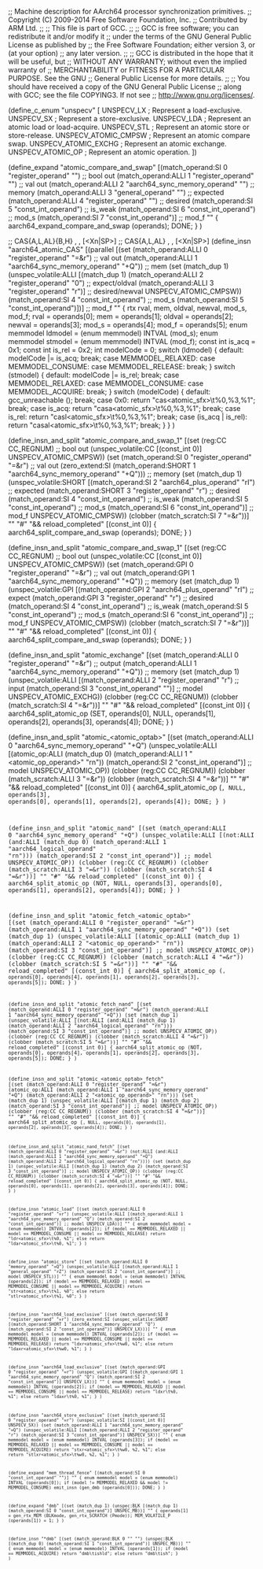 ;; Machine description for AArch64 processor synchronization primitives.
;; Copyright (C) 2009-2014 Free Software Foundation, Inc.
;; Contributed by ARM Ltd.
;;
;; This file is part of GCC.
;;
;; GCC is free software; you can redistribute it and/or modify it
;; under the terms of the GNU General Public License as published by
;; the Free Software Foundation; either version 3, or (at your option)
;; any later version.
;;
;; GCC is distributed in the hope that it will be useful, but
;; WITHOUT ANY WARRANTY; without even the implied warranty of
;; MERCHANTABILITY or FITNESS FOR A PARTICULAR PURPOSE.  See the GNU
;; General Public License for more details.
;;
;; You should have received a copy of the GNU General Public License
;; along with GCC; see the file COPYING3.  If not see
;; <http://www.gnu.org/licenses/>.

(define_c_enum "unspecv"
 [
    UNSPECV_LX				; Represent a load-exclusive.
    UNSPECV_SX				; Represent a store-exclusive.
    UNSPECV_LDA				; Represent an atomic load or load-acquire.
    UNSPECV_STL				; Represent an atomic store or store-release.
    UNSPECV_ATOMIC_CMPSW		; Represent an atomic compare swap.
    UNSPECV_ATOMIC_EXCHG		; Represent an atomic exchange.
    UNSPECV_ATOMIC_OP			; Represent an atomic operation.
])

(define_expand "atomic_compare_and_swap<mode>"
  [(match_operand:SI 0 "register_operand" "")			;; bool out
   (match_operand:ALLI 1 "register_operand" "")			;; val out
   (match_operand:ALLI 2 "aarch64_sync_memory_operand" "")	;; memory
   (match_operand:ALLI 3 "general_operand" "")			;; expected
   (match_operand:ALLI 4 "register_operand" "")			;; desired
   (match_operand:SI 5 "const_int_operand")			;; is_weak
   (match_operand:SI 6 "const_int_operand")			;; mod_s
   (match_operand:SI 7 "const_int_operand")]			;; mod_f
  ""
  {
    aarch64_expand_compare_and_swap (operands);
    DONE;
  }
)

;; CAS{A,L,AL}{B,H} <Ws>, <Wt>, [<Xn|SP>]
;; CAS{A,L,AL} <Xs>, <Xt>, [<Xn|SP>]
(define_insn "aarch64_atomic_CAS<mode>"
 [(parallel
    [(set (match_operand:ALLI 0 "register_operand" "=&r")            ;; val out
          (match_operand:ALLI 1 "aarch64_sync_memory_operand" "+Q")) ;; mem
     (set (match_dup 1)
          (unspec_volatile:ALLI
            [(match_dup 1)
             (match_operand:ALLI 2 "register_operand" "0") ;; expect/oldval
             (match_operand:ALLI 3 "register_operand" "r")] ;; desired/newval
            UNSPECV_ATOMIC_CMPSW))
      (match_operand:SI 4 "const_int_operand")  ;; mod_s
      (match_operand:SI 5 "const_int_operand")])] ;; mod_f
  ""
  {
    rtx rval, mem, oldval, newval, mod_s, mod_f;
    rval = operands[0];
    mem = operands[1];
    oldval = operands[2];
    newval = operands[3];
    mod_s = operands[4];
    mod_f = operands[5];
    enum memmodel ldmodel = (enum memmodel) INTVAL (mod_s);
    enum memmodel stmodel = (enum memmodel) INTVAL (mod_f);
    const int is_acq = 0x1;
    const int is_rel = 0x2;
    int modelCode = 0;
    switch (ldmodel) {
      default: modelCode |= is_acq; break;
      case MEMMODEL_RELAXED:
      case MEMMODEL_CONSUME:
      case MEMMODEL_RELEASE: break;
    }
    switch (stmodel) {
      default: modelCode |= is_rel; break;
      case MEMMODEL_RELAXED:
      case MEMMODEL_CONSUME:
      case MEMMODEL_ACQUIRE: break;
    }
    switch (modelCode) {
      default:
        gcc_unreachable (); break;
      case 0x0:
        return "cas<atomic_sfx>\t%<w>0,%<w>3,%1"; break;
      case is_acq:
        return "casa<atomic_sfx>\t%<w>0,%<w>3,%1"; break;
      case is_rel:
        return "casl<atomic_sfx>\t%<w>0,%<w>3,%1"; break;
      case (is_acq | is_rel):
        return "casal<atomic_sfx>\t%<w>0,%<w>3,%1"; break;
    }
  }
)

(define_insn_and_split "atomic_compare_and_swap<mode>_1"
  [(set (reg:CC CC_REGNUM)					;; bool out
    (unspec_volatile:CC [(const_int 0)] UNSPECV_ATOMIC_CMPSW))
   (set (match_operand:SI 0 "register_operand" "=&r")		;; val out
    (zero_extend:SI
      (match_operand:SHORT 1 "aarch64_sync_memory_operand" "+Q"))) ;; memory
   (set (match_dup 1)
    (unspec_volatile:SHORT
      [(match_operand:SI 2 "aarch64_plus_operand" "rI")	;; expected
       (match_operand:SHORT 3 "register_operand" "r")	;; desired
       (match_operand:SI 4 "const_int_operand")		;; is_weak
       (match_operand:SI 5 "const_int_operand")		;; mod_s
       (match_operand:SI 6 "const_int_operand")]		;; mod_f
      UNSPECV_ATOMIC_CMPSW))
   (clobber (match_scratch:SI 7 "=&r"))]
  ""
  "#"
  "&& reload_completed"
  [(const_int 0)]
  {
    aarch64_split_compare_and_swap (operands);
    DONE;
  }
)

(define_insn_and_split "atomic_compare_and_swap<mode>_1"
  [(set (reg:CC CC_REGNUM)					;; bool out
    (unspec_volatile:CC [(const_int 0)] UNSPECV_ATOMIC_CMPSW))
   (set (match_operand:GPI 0 "register_operand" "=&r")		;; val out
    (match_operand:GPI 1 "aarch64_sync_memory_operand" "+Q")) ;; memory
   (set (match_dup 1)
    (unspec_volatile:GPI
      [(match_operand:GPI 2 "aarch64_plus_operand" "rI")	;; expect
       (match_operand:GPI 3 "register_operand" "r")		;; desired
       (match_operand:SI 4 "const_int_operand")		;; is_weak
       (match_operand:SI 5 "const_int_operand")		;; mod_s
       (match_operand:SI 6 "const_int_operand")]		;; mod_f
      UNSPECV_ATOMIC_CMPSW))
   (clobber (match_scratch:SI 7 "=&r"))]
  ""
  "#"
  "&& reload_completed"
  [(const_int 0)]
  {
    aarch64_split_compare_and_swap (operands);
    DONE;
  }
)

(define_insn_and_split "atomic_exchange<mode>"
  [(set (match_operand:ALLI 0 "register_operand" "=&r")		;; output
    (match_operand:ALLI 1 "aarch64_sync_memory_operand" "+Q")) ;; memory
   (set (match_dup 1)
    (unspec_volatile:ALLI
      [(match_operand:ALLI 2 "register_operand" "r")	;; input
       (match_operand:SI 3 "const_int_operand" "")]		;; model
      UNSPECV_ATOMIC_EXCHG))
   (clobber (reg:CC CC_REGNUM))
   (clobber (match_scratch:SI 4 "=&r"))]
  ""
  "#"
  "&& reload_completed"
  [(const_int 0)]
  {
    aarch64_split_atomic_op (SET, operands[0], NULL, operands[1],
			    operands[2], operands[3], operands[4]);
    DONE;
  }
)

(define_insn_and_split "atomic_<atomic_optab><mode>"
  [(set (match_operand:ALLI 0 "aarch64_sync_memory_operand" "+Q")
    (unspec_volatile:ALLI
      [(atomic_op:ALLI (match_dup 0)
	(match_operand:ALLI 1 "<atomic_op_operand>" "rn"))
       (match_operand:SI 2 "const_int_operand")]		;; model
      UNSPECV_ATOMIC_OP))
       (clobber (reg:CC CC_REGNUM))
   (clobber (match_scratch:ALLI 3 "=&r"))
   (clobber (match_scratch:SI 4 "=&r"))]
  ""
  "#"
  "&& reload_completed"
  [(const_int 0)]
  {
    aarch64_split_atomic_op (<CODE>, NULL, operands[3], operands[0],
			    operands[1], operands[2], operands[4]);
    DONE;
  }
)

(define_insn_and_split "atomic_nand<mode>"
  [(set (match_operand:ALLI 0 "aarch64_sync_memory_operand" "+Q")
    (unspec_volatile:ALLI
      [(not:ALLI
	(and:ALLI (match_dup 0)
	  (match_operand:ALLI 1 "aarch64_logical_operand" "rn")))
       (match_operand:SI 2 "const_int_operand")]		;; model
      UNSPECV_ATOMIC_OP))
   (clobber (reg:CC CC_REGNUM))
   (clobber (match_scratch:ALLI 3 "=&r"))
   (clobber (match_scratch:SI 4 "=&r"))]
  ""
  "#"
  "&& reload_completed"
  [(const_int 0)]
  {
     aarch64_split_atomic_op (NOT, NULL, operands[3], operands[0],
			     operands[1], operands[2], operands[4]);
     DONE;
  }
)

(define_insn_and_split "atomic_fetch_<atomic_optab><mode>"
  [(set (match_operand:ALLI 0 "register_operand" "=&r")
    (match_operand:ALLI 1 "aarch64_sync_memory_operand" "+Q"))
   (set (match_dup 1)
    (unspec_volatile:ALLI
      [(atomic_op:ALLI (match_dup 1)
	(match_operand:ALLI 2 "<atomic_op_operand>" "rn"))
       (match_operand:SI 3 "const_int_operand")]		;; model
      UNSPECV_ATOMIC_OP))
   (clobber (reg:CC CC_REGNUM))
   (clobber (match_scratch:ALLI 4 "=&r"))
   (clobber (match_scratch:SI 5 "=&r"))]
  ""
  "#"
  "&& reload_completed"
  [(const_int 0)]
  {
    aarch64_split_atomic_op (<CODE>, operands[0], operands[4], operands[1],
			     operands[2], operands[3], operands[5]);
    DONE;
  }
)

(define_insn_and_split "atomic_fetch_nand<mode>"
  [(set (match_operand:ALLI 0 "register_operand" "=&r")
    (match_operand:ALLI 1 "aarch64_sync_memory_operand" "+Q"))
   (set (match_dup 1)
    (unspec_volatile:ALLI
      [(not:ALLI
	 (and:ALLI (match_dup 1)
	   (match_operand:ALLI 2 "aarch64_logical_operand" "rn")))
       (match_operand:SI 3 "const_int_operand")]		;; model
      UNSPECV_ATOMIC_OP))
   (clobber (reg:CC CC_REGNUM))
   (clobber (match_scratch:ALLI 4 "=&r"))
   (clobber (match_scratch:SI 5 "=&r"))]
  ""
  "#"
  "&& reload_completed"
  [(const_int 0)]
  {
    aarch64_split_atomic_op (NOT, operands[0], operands[4], operands[1],
			    operands[2], operands[3], operands[5]);
    DONE;
  }
)

(define_insn_and_split "atomic_<atomic_optab>_fetch<mode>"
  [(set (match_operand:ALLI 0 "register_operand" "=&r")
    (atomic_op:ALLI
      (match_operand:ALLI 1 "aarch64_sync_memory_operand" "+Q")
      (match_operand:ALLI 2 "<atomic_op_operand>" "rn")))
   (set (match_dup 1)
    (unspec_volatile:ALLI
      [(match_dup 1) (match_dup 2)
       (match_operand:SI 3 "const_int_operand")]		;; model
      UNSPECV_ATOMIC_OP))
    (clobber (reg:CC CC_REGNUM))
   (clobber (match_scratch:SI 4 "=&r"))]
  ""
  "#"
  "&& reload_completed"
  [(const_int 0)]
  {
    aarch64_split_atomic_op (<CODE>, NULL, operands[0], operands[1],
			     operands[2], operands[3], operands[4]);
    DONE;
  }
)

(define_insn_and_split "atomic_nand_fetch<mode>"
  [(set (match_operand:ALLI 0 "register_operand" "=&r")
    (not:ALLI
      (and:ALLI
	(match_operand:ALLI 1 "aarch64_sync_memory_operand" "+Q")
	(match_operand:ALLI 2 "aarch64_logical_operand" "rn"))))
   (set (match_dup 1)
    (unspec_volatile:ALLI
      [(match_dup 1) (match_dup 2)
       (match_operand:SI 3 "const_int_operand")]		;; model
      UNSPECV_ATOMIC_OP))
   (clobber (reg:CC CC_REGNUM))
   (clobber (match_scratch:SI 4 "=&r"))]
  ""
  "#"
  "&& reload_completed"
  [(const_int 0)]
  {
    aarch64_split_atomic_op (NOT, NULL, operands[0], operands[1],
			    operands[2], operands[3], operands[4]);
    DONE;
  }
)

(define_insn "atomic_load<mode>"
  [(set (match_operand:ALLI 0 "register_operand" "=r")
    (unspec_volatile:ALLI
      [(match_operand:ALLI 1 "aarch64_sync_memory_operand" "Q")
       (match_operand:SI 2 "const_int_operand")]			;; model
      UNSPECV_LDA))]
  ""
  {
    enum memmodel model = (enum memmodel) INTVAL (operands[2]);
    if (model == MEMMODEL_RELAXED
	|| model == MEMMODEL_CONSUME
	|| model == MEMMODEL_RELEASE)
      return "ldr<atomic_sfx>\t%<w>0, %1";
    else
      return "ldar<atomic_sfx>\t%<w>0, %1";
  }
)

(define_insn "atomic_store<mode>"
  [(set (match_operand:ALLI 0 "memory_operand" "=Q")
    (unspec_volatile:ALLI
      [(match_operand:ALLI 1 "general_operand" "rZ")
       (match_operand:SI 2 "const_int_operand")]			;; model
      UNSPECV_STL))]
  ""
  {
    enum memmodel model = (enum memmodel) INTVAL (operands[2]);
    if (model == MEMMODEL_RELAXED
	|| model == MEMMODEL_CONSUME
	|| model == MEMMODEL_ACQUIRE)
      return "str<atomic_sfx>\t%<w>1, %0";
    else
      return "stlr<atomic_sfx>\t%<w>1, %0";
  }
)

(define_insn "aarch64_load_exclusive<mode>"
  [(set (match_operand:SI 0 "register_operand" "=r")
    (zero_extend:SI
      (unspec_volatile:SHORT
	[(match_operand:SHORT 1 "aarch64_sync_memory_operand" "Q")
	 (match_operand:SI 2 "const_int_operand")]
	UNSPECV_LX)))]
  ""
  {
    enum memmodel model = (enum memmodel) INTVAL (operands[2]);
    if (model == MEMMODEL_RELAXED
	|| model == MEMMODEL_CONSUME
	|| model == MEMMODEL_RELEASE)
      return "ldxr<atomic_sfx>\t%w0, %1";
    else
      return "ldaxr<atomic_sfx>\t%w0, %1";
  }
)

(define_insn "aarch64_load_exclusive<mode>"
  [(set (match_operand:GPI 0 "register_operand" "=r")
    (unspec_volatile:GPI
      [(match_operand:GPI 1 "aarch64_sync_memory_operand" "Q")
       (match_operand:SI 2 "const_int_operand")]
      UNSPECV_LX))]
  ""
  {
    enum memmodel model = (enum memmodel) INTVAL (operands[2]);
    if (model == MEMMODEL_RELAXED
	|| model == MEMMODEL_CONSUME
	|| model == MEMMODEL_RELEASE)
      return "ldxr\t%<w>0, %1";
    else
      return "ldaxr\t%<w>0, %1";
  }
)

(define_insn "aarch64_store_exclusive<mode>"
  [(set (match_operand:SI 0 "register_operand" "=r")
    (unspec_volatile:SI [(const_int 0)] UNSPECV_SX))
   (set (match_operand:ALLI 1 "aarch64_sync_memory_operand" "=Q")
    (unspec_volatile:ALLI
      [(match_operand:ALLI 2 "register_operand" "r")
       (match_operand:SI 3 "const_int_operand")]
      UNSPECV_SX))]
  ""
  {
    enum memmodel model = (enum memmodel) INTVAL (operands[3]);
    if (model == MEMMODEL_RELAXED
	|| model == MEMMODEL_CONSUME
	|| model == MEMMODEL_ACQUIRE)
      return "stxr<atomic_sfx>\t%w0, %<w>2, %1";
    else
      return "stlxr<atomic_sfx>\t%w0, %<w>2, %1";
  }
)

(define_expand "mem_thread_fence"
  [(match_operand:SI 0 "const_int_operand" "")]
  ""
  {
    enum memmodel model = (enum memmodel) INTVAL (operands[0]);
    if (model != MEMMODEL_RELAXED && model != MEMMODEL_CONSUME)
      emit_insn (gen_dmb (operands[0]));
    DONE;
  }
)

(define_expand "dmb"
  [(set (match_dup 1)
    (unspec:BLK [(match_dup 1) (match_operand:SI 0 "const_int_operand")]
     UNSPEC_MB))]
   ""
   {
    operands[1] = gen_rtx_MEM (BLKmode, gen_rtx_SCRATCH (Pmode));
    MEM_VOLATILE_P (operands[1]) = 1;
  }
)

(define_insn "*dmb"
  [(set (match_operand:BLK 0 "" "")
    (unspec:BLK [(match_dup 0) (match_operand:SI 1 "const_int_operand")]
     UNSPEC_MB))]
  ""
  {
    enum memmodel model = (enum memmodel) INTVAL (operands[1]);
    if (model == MEMMODEL_ACQUIRE)
      return "dmb\\tishld";
    else
      return "dmb\\tish";
  }
)
